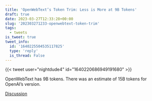 ```yaml
---
title: 'OpenWebText’s Token Trim: Less is More at 9B Tokens'
draft: true
date: 2023-03-27T12:33:28+00:00
slug: '202303271233-openwebtext-token-trim'
tags:
  - tweets
is_tweet: true
tweet_info:
  id: '1640225504535117825'
  type: 'reply'
  is_thread: False
---
```




{{< tweet user="nightdude4" id="1640220686949191680" >}}

OpenWebText has 9B tokens. There was an estimate of 15B tokens for OpenAI’s version.

[Discussion](https://x.com/sytelus/status/1640225504535117825)
